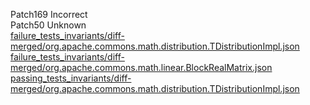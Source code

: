 Patch169 Incorrect  
Patch50 Unknown  
[failure_tests_invariants/diff-merged/org.apache.commons.math.distribution.TDistributionImpl.json](https://boyang9602.github.io/?datasource=https://raw.githubusercontent.com/boyang9602/tmp/master/Math/69/failure_tests_invariants/diff-merged/org.apache.commons.math.distribution.TDistributionImpl.json)  
[failure_tests_invariants/diff-merged/org.apache.commons.math.linear.BlockRealMatrix.json](https://boyang9602.github.io/?datasource=https://raw.githubusercontent.com/boyang9602/tmp/master/Math/69/failure_tests_invariants/diff-merged/org.apache.commons.math.linear.BlockRealMatrix.json)  
[passing_tests_invariants/diff-merged/org.apache.commons.math.distribution.TDistributionImpl.json](https://boyang9602.github.io/?datasource=https://raw.githubusercontent.com/boyang9602/tmp/master/Math/69/passing_tests_invariants/diff-merged/org.apache.commons.math.distribution.TDistributionImpl.json)  
